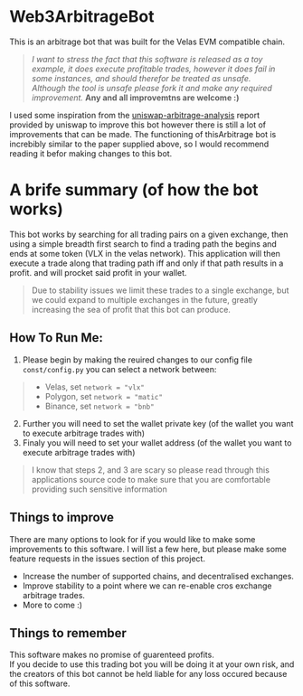 # Web3ArbitrageBot
This is an arbitrage bot that was built for the Velas EVM compatible chain.  
>*I want to stress the fact that this software is released as a toy example, it does execute profitable trades, however it does fail in some instances, and should therefor be treated as unsafe.*  
>*Although the tool is unsafe please fork it and make any required improvement.* **Any and all improvemtns are welcome :)**

I used some inspiration from the [uniswap-arbitrage-analysis](https://github.com/ccyanxyz/uniswap-arbitrage-analysis) report provided by uniswap to improve this bot however there is still a lot of improvements that can be made. 
The functioning of thisArbitrage bot is increbibly similar to the paper supplied above, so I would recommend reading it befor making changes to this bot. 

# A brife summary (of how the bot works)
This bot works by searching for all trading pairs on a given exchange, then using a simple breadth first search to find a trading path the begins and ends at some token (VLX in the velas network). This application will then execute a trade along that trading path iff and only if that path results in a profit. and will procket said profit in your wallet. 
> Due to stability issues we limit these trades to a single exchange, but we could expand to multiple exchanges in the future, greatly increasing the sea of profit that this bot can produce.

## How To Run Me:  
1. Please begin by making the reuired changes to our config file `const/config.py` you can select a network between:
>- Velas, set `network = "vlx"`
>- Polygon, set `network = "matic"`
>- Binance, set `network = "bnb"`

2. Further you will need to set the wallet private key (of the wallet you want to execute arbitrage trades with)
3. Finaly you will need to set your wallet address (of the wallet you want to execute arbitrage trades with)

>I know that steps 2, and 3 are scary so please read through this applications source code to make sure that you are comfortable providing such sensitive information 


## Things to improve

There are many options to look for if you would like to make some improvements to this software. I will list a few here, but please make some feature requests in the issues  section of this project.
- Increase the number of supported chains, and decentralised exchanges.
- Improve stability to a point where we can re-enable cros exchange arbitrage trades.
- More to come :)


## Things to remember
This software makes no promise of guarenteed profits.  
If you decide to use this trading bot you will be doing it at your own risk, and the creators of this bot cannot be held liable for any loss occured because of this software.
